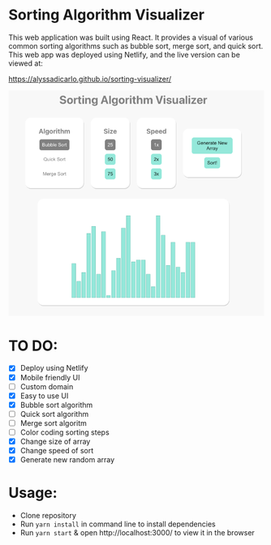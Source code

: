 # Sorting Algorithm Visualizer

This web application was built using React. It provides a visual of various common sorting algorithms such as bubble sort, merge sort, and quick sort. This web app was deployed using Netlify, and the live version can be viewed at:

https://alyssadicarlo.github.io/sorting-visualizer/

![Sorting Algorithm Preview](https://github.com/alyssadicarlo/sorting-visualizer/blob/main/src/Assets/preview.png?raw=true)

# TO DO:

- [x] Deploy using Netlify
- [x] Mobile friendly UI
- [ ] Custom domain
- [x] Easy to use UI
- [x] Bubble sort algorithm
- [ ] Quick sort algorithm
- [ ] Merge sort algoritm
- [ ] Color coding sorting steps
- [x] Change size of array
- [x] Change speed of sort
- [x] Generate new random array

# Usage:

- Clone repository
- Run `yarn install` in command line to install dependencies
- Run `yarn start` & open http://localhost:3000/ to view it in the browser
